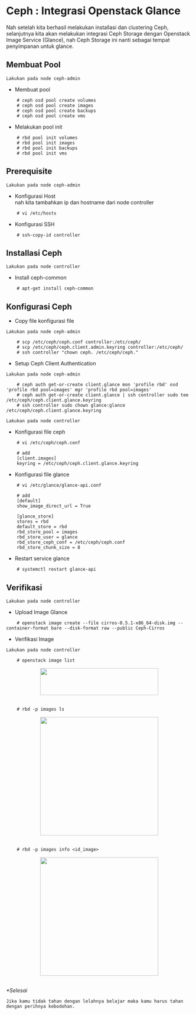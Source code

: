 # Ceph : Integrasi Openstack Glance

Nah setelah kita berhasil melakukan installasi dan clustering Ceph, selanjutnya kita akan melakukan integrasi Ceph Storage dengan Openstack Image Service (Glance), nah Ceph Storage ini nanti sebagai tempat penyimpanan untuk glance.

## Membuat Pool 
```note
Lakukan pada node ceph-admin
```

- Membuat pool

```
    # ceph osd pool create volumes
    # ceph osd pool create images
    # ceph osd pool create backups
    # ceph osd pool create vms 
```
- Melakukan pool init

```
    # rbd pool init volumes
    # rbd pool init images
    # rbd pool init backups
    # rbd pool init vms
```
## Prerequisite
```note
Lakukan pada node ceph-admin
```

- Konfigurasi Host
<br>nah kita tambahkan ip dan hostname dari node controller
```
    # vi /etc/hosts
```

- Konfigurasi SSH
```
    # ssh-copy-id controller
```

## Installasi Ceph
```note
Lakukan pada node controller
```
- Install ceph-common
```
    # apt-get install ceph-common
```

## Konfigurasi Ceph
- Copy file konfigurasi file
```
Lakukan pada node ceph-admin
```

```
    # scp /etc/ceph/ceph.conf controller:/etc/ceph/
    # scp /etc/ceph/ceph.client.admin.keyring controller:/etc/ceph/
    # ssh controller "chown ceph. /etc/ceph/ceph."
```

- Setup Ceph Client Authentication 

```note
Lakukan pada node ceph-admin
```
```
    # ceph auth get-or-create client.glance mon 'profile rbd' osd 'profile rbd pool=images' mgr 'profile rbd pool=images'
    # ceph auth get-or-create client.glance | ssh controller sudo tee /etc/ceph/ceph.client.glance.keyring
    # ssh controller sudo chown glance:glance /etc/ceph/ceph.client.glance.keyring
```

```note
Lakukan pada node controller
```
- Konfigurasi file ceph
```
    # vi /etc/ceph/ceph.conf

    # add
    [client.images] 
    keyring = /etc/ceph/ceph.client.glance.keyring
```
- Konfigurasi file glance
```
    # vi /etc/glance/glance-api.conf

    # add
    [default]
    show_image_direct_url = True

    [glance_store]
    stores = rbd
    default_store = rbd
    rbd_store_pool = images
    rbd_store_user = glance
    rbd_store_ceph_conf = /etc/ceph/ceph.conf
    rbd_store_chunk_size = 8
```
- Restart service glance
```
    # systemctl restart glance-api
```

## Verifikasi
```note
Lakukan pada node controller
```

- Upload Image Glance
```
    # openstack image create --file cirros-0.5.1-x86_64-disk.img --container-format bare --disk-format raw --public Ceph-Cirros
```
- Verifikasi Image
```note
Lakukan pada node controller
```

```
    # openstack image list
```
<div class="separator" style="clear: both; text-align: center;"><a href="https://1.bp.blogspot.com/-WPi6ItT6F_w/YHpW8gilO5I/AAAAAAAAAsg/Cy_ZbL_U6o4YgjeFOFfcyE2tIM6gguNUwCLcBGAsYHQ/s446/Screenshot%2Bfrom%2B2021-04-17%2B10-27-57.png" imageanchor="1" style="margin-left: 1em; margin-right: 1em;"><img border="0" data-original-height="102" data-original-width="446" height="73" src="https://1.bp.blogspot.com/-WPi6ItT6F_w/YHpW8gilO5I/AAAAAAAAAsg/Cy_ZbL_U6o4YgjeFOFfcyE2tIM6gguNUwCLcBGAsYHQ/w320-h73/Screenshot%2Bfrom%2B2021-04-17%2B10-27-57.png" width="320" /></a></div><br />

```
    # rbd -p images ls 
```
<div class="separator" style="clear: both; text-align: center;"><a href="https://1.bp.blogspot.com/-3PeU5zDy_W8/YHpXSQgGvZI/AAAAAAAAAso/qpPt39MNUWEllr07G9_AmFLu1UKfnK1xwCLcBGAsYHQ/s353/Screenshot%2Bfrom%2B2021-04-17%2B10-34-02.png" imageanchor="1" style="margin-left: 1em; margin-right: 1em;"><img border="0" data-original-height="35" data-original-width="353" src="https://1.bp.blogspot.com/-3PeU5zDy_W8/YHpXSQgGvZI/AAAAAAAAAso/qpPt39MNUWEllr07G9_AmFLu1UKfnK1xwCLcBGAsYHQ/s320/Screenshot%2Bfrom%2B2021-04-17%2B10-34-02.png" width="320" /></a></div><br />

```
    # rbd -p images info <id_image>
```
<div class="separator" style="clear: both; text-align: center;"><a href="https://1.bp.blogspot.com/-yZ2iVnZPxbQ/YHpXiAyDAAI/AAAAAAAAAsw/lRqOyA6XXpsqgRPzXbkTblSQVu5ED0hfgCLcBGAsYHQ/s626/Screenshot%2Bfrom%2B2021-04-17%2B10-35-09.png" imageanchor="1" style="margin-left: 1em; margin-right: 1em;"><img border="0" data-original-height="212" data-original-width="626" src="https://1.bp.blogspot.com/-yZ2iVnZPxbQ/YHpXiAyDAAI/AAAAAAAAAsw/lRqOyA6XXpsqgRPzXbkTblSQVu5ED0hfgCLcBGAsYHQ/s320/Screenshot%2Bfrom%2B2021-04-17%2B10-35-09.png" width="320" /></a></div><br />

<i>*Selesai</i>

```
Jika kamu tidak tahan dengan lelahnya belajar maka kamu harus tahan dengan perihnya kebodohan.
```